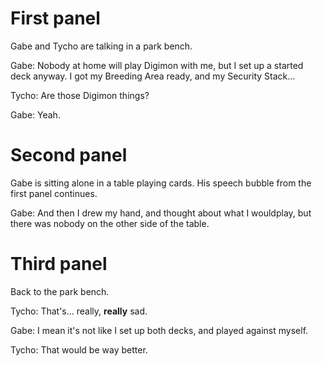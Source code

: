# First panel

Gabe and Tycho are talking in a park bench.

Gabe: Nobody at home will play Digimon with me, but I set up a started deck anyway. I got my Breeding Area ready, and my Security Stack...

Tycho: Are those Digimon things?

Gabe: Yeah.

# Second panel

Gabe is sitting alone in a table playing cards. His speech bubble from the first panel continues.

Gabe: And then I drew my hand, and thought about what I wouldplay, but there was nobody on the other side of the table.

# Third panel

Back to the park bench.

Tycho: That's... really, **really** sad.

Gabe: I mean it's not like I set up both decks, and played against myself.

Tycho: That would be way better.
